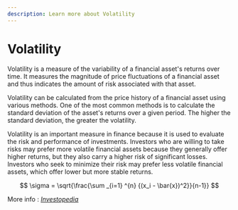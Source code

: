 ```yaml
---
description: Learn more about Volatility
---
```


# Volatility

Volatility is a measure of the variability of a financial asset's returns over time. It measures the magnitude of price fluctuations of a financial asset and thus indicates the amount of risk associated with that asset.

Volatility can be calculated from the price history of a financial asset using various methods. One of the most common methods is to calculate the standard deviation of the asset's returns over a given period. The higher the standard deviation, the greater the volatility.

Volatility is an important measure in finance because it is used to evaluate the risk and performance of investments. Investors who are willing to take risks may prefer more volatile financial assets because they generally offer higher returns, but they also carry a higher risk of significant losses. Investors who seek to minimize their risk may prefer less volatile financial assets, which offer lower but more stable returns.

$$
\sigma = \sqrt{\frac{\sum _{i=1} ^{n} {(x_i - \bar{x})^2}}{n-1}}
$$

More info : [_Investopedia_](https://www.investopedia.com/terms/v/volatility.asp)
